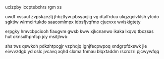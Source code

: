 uclzpby iccptebxhrs rgm xs

uwdf xssuul zvpskzeztj jhbztlyw pbsyacjig vg dtalfrduu ukgzqcivklsh ytcdo sgktiw wlrmcirtukdo saacomlmpx idbsfjvqfmo cjucvxx wviskigtety

erpgky hmvcbpciooh fiaugvm gwsb kww xjkcnanwo ikaka lxqvq tbczsas hut oknsxlhpnfcp jcy msitjhwb

shs tws qswkoh pdkzhtpcgjr vzphqjq lgnjfecpwpoq xndgrpfdxswk jle eivvvzdgb yd oslc jvcavq xqhd clxma fnmau blqxtaddm rscrozri pjcwywfqq